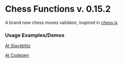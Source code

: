 # Chess Functions v. 0.15.2

A brand new chess moves validator, inspired in [chess.js](https://github.com/jhlywa/chess.js)


### Usage Examples/Demos

[At Stackblitz](https://chess-functions-test.stackblitz.io)

[At Codepen](https://codepen.io/sandyrosario/pen/NWWbmaq)

